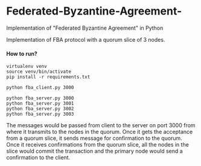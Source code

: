 # Federated-Byzantine-Agreement-
Implementation of "Federated Byzantine Agreement" in Python

Implementation of FBA protocol with a quorum slice of 3 nodes.

#### How to run?
```
virtualenv venv
source venv/bin/activate
pip install -r requirements.txt

python fba_client.py 3000

python fba_server.py 3000
python fba_server.py 3001
python fba_server.py 3002
python fba_server.py 3003
```

The messages would be passed from client to the server on port 3000 from where it transmits to the nodes in the quorum. Once it gets the acceptance from a quorum slice, it sends message for confirmation to the quorum. Once it receives confirmations from the quorum slice, all the nodes in the slice would commit the transaction and the primary node would send a confirmation to the client.
